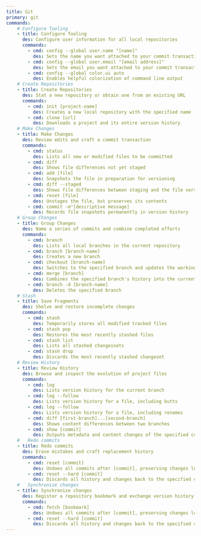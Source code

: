 ```yaml
---
title: Git
primary: git
commands:
    # Configure Tooling
    - title: Configure Tooling
      des: Configure user information for all local repositories
      commands:
        - cmd: config --global user.name "[name]"
          des: Sets the name you want attached to your commit transactions
        - cmd: config --global user.email "[email address]"
          des: Sets the email you want attached to your commit transactions
        - cmd: config --global color.ui auto
          des: Enables helpful colorization of command line output
    # Create Repositories
    - title: Create Repositories
      des: Stat a new repository or obtain one from an existing URL
      commands:
        - cmd: init [project-name]
          des: Creates a new local repository with the specified name
        - cmd: clone [url]
          des: Downloads a project and its entire version history
    # Make Changes
    - title: Make Changes
      des: Review edits and craft a commit transaction
      commands:
        - cmd: status
          des: Lists all new or modified files to be committed
        - cmd: diff
          des: Shows file differences not yet staged
        - cmd: add [file]
          des: Snapshots the file in preparation for versioning
        - cmd: diff --staged
          des: Shows file differences between staging and the file version
        - cmd: reset [file]
          des: Unstages the file, but preserves its contents
        - cmd: commit -m"[descriptive message]
          des: Records file snapshots permanently in version history
    # Group Changes
    - title: Group Changes
      des: Name a series of commits and combine completed efforts
      commands:
        - cmd: branch
          des: Lists all local branches in the current repository
        - cmd: branch [branch-name]
          des: Creates a new branch
        - cmd: checkout [branch-name]
          des: Switches to the specified branch and updates the working directory
        - cmd: merge [branch]
          des: Combines the specified branch's history into the current branch
        - cmd: branch -d [branch-name]
          des: Deletes the specified branch
    # Stash
    - title: Save Fragments
      des: Shelve and restore incomplete changes
      commands:
        - cmd: stash
          des: Temporarily stores all modified tracked files
        - cmd: stash pop
          des: Restores the most recently stashed files
        - cmd: stash list
          des: Lists all stashed changessets
        - cmd: stash drop
          des: Discards the most recently stashed changeset
    # Review History
    - title: Review History
      des: Browse and inspect the evolution of project files
      commands:
        - cmd: log
          des: Lists version history for the current branch
        - cmd: log --follow
          des: Lists version history for a file, including butts
        - cmd: log --follow
          des: Lists version history for a file, including renames
        - cmd: diff [first-branch]...[second-branch]
          des: Shows content differences between two branches
        - cmd: show [commit]
          des: Outputs metadata and content changes of the specified commit
    #   Redo commits
    - title: Redo commits
      des: Erase mistakes and craft replacement history
      commands:
        - cmd: reset [commit]
          des: Undoes all commits after [commit], preserving changes locally
        - cmd: reset --hard [commit]
          des: Discards all history and changes back to the specified commit
    #   Synchronize changes
    - title: Synchronize changes
      des: Register a repository bookmark and exchange version history
      commands:
        - cmd: fetch [bookmark]
          des: Undoes all commits after [commit], preserving changes locally
        - cmd: reset --hard [commit]
          des: Discards all history and changes back to the specified commit
---
```

